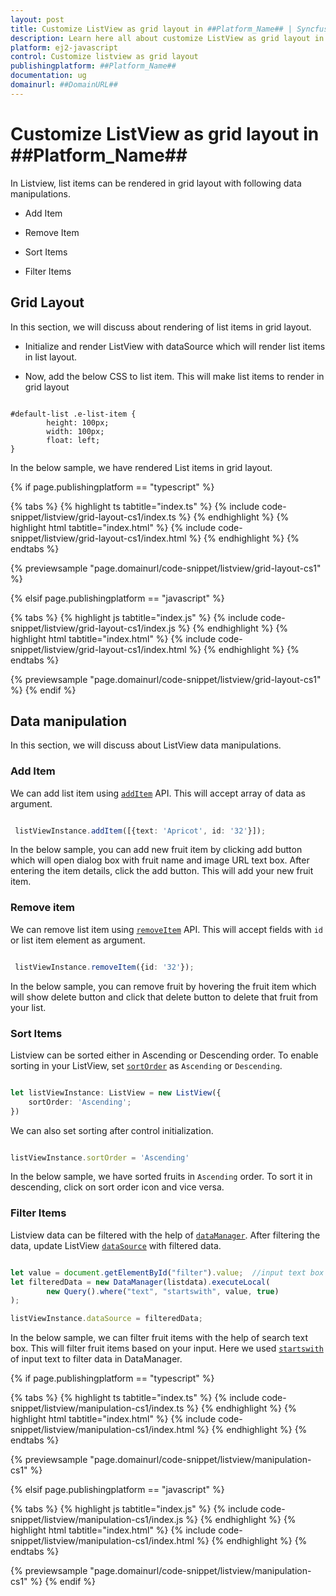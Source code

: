 ```yaml
---
layout: post
title: Customize ListView as grid layout in ##Platform_Name## | Syncfusion
description: Learn here all about customize ListView as grid layout in Syncfusion ##Platform_Name##, it's elements and more.
platform: ej2-javascript
control: Customize listview as grid layout 
publishingplatform: ##Platform_Name##
documentation: ug
domainurl: ##DomainURL##
---
```


# Customize ListView as grid layout in ##Platform_Name##

In Listview, list items can be rendered in grid layout with following data manipulations.

* Add Item

* Remove Item

* Sort Items

* Filter Items

## Grid Layout

In this section, we will discuss about rendering of list items in grid layout.

* Initialize and render ListView with dataSource which will render list items in list layout.

* Now, add the below CSS to list item. This will make list items to render in grid layout

```

#default-list .e-list-item {
        height: 100px;
        width: 100px;
        float: left;
}

```

In the below sample, we have rendered List items in grid layout.

{% if page.publishingplatform == "typescript" %}

 {% tabs %}
{% highlight ts tabtitle="index.ts" %}
{% include code-snippet/listview/grid-layout-cs1/index.ts %}
{% endhighlight %}
{% highlight html tabtitle="index.html" %}
{% include code-snippet/listview/grid-layout-cs1/index.html %}
{% endhighlight %}
{% endtabs %}
        
{% previewsample "page.domainurl/code-snippet/listview/grid-layout-cs1" %}

{% elsif page.publishingplatform == "javascript" %}

{% tabs %}
{% highlight js tabtitle="index.js" %}
{% include code-snippet/listview/grid-layout-cs1/index.js %}
{% endhighlight %}
{% highlight html tabtitle="index.html" %}
{% include code-snippet/listview/grid-layout-cs1/index.html %}
{% endhighlight %}
{% endtabs %}

{% previewsample "page.domainurl/code-snippet/listview/grid-layout-cs1" %}
{% endif %}

## Data manipulation

In this section, we will discuss about ListView data manipulations.

### Add Item

We can add list item using [`addItem`](../../api/list-view/#additem) API. This will accept array of data as argument.

```ts

 listViewInstance.addItem([{text: 'Apricot', id: '32'}]);

```

In the below sample, you can add new fruit item by clicking add button which will open dialog box with fruit name and image URL text box. After entering the item details, click the add button. This will add your new fruit item.

### Remove item

We can remove list item using [`removeItem`](../../api/list-view/#removeitem) API. This will accept fields with `id` or list item element as argument.

```ts

 listViewInstance.removeItem({id: '32'});

```

In the below sample, you can remove fruit by hovering the fruit item which will show delete button and click that delete button to delete that fruit from your list.

### Sort Items

Listview can be sorted either in Ascending or Descending order. To enable sorting in your ListView, set [`sortOrder`](../../api/list-view/#sortorder) as `Ascending` or `Descending`.

```ts

let listViewInstance: ListView = new ListView({
    sortOrder: 'Ascending';
})

```

We can also set sorting after control initialization.

```ts

listViewInstance.sortOrder = 'Ascending'

```

In the below sample, we have sorted fruits in `Ascending` order. To sort it in descending, click on sort order icon and vice versa.

### Filter Items

Listview data can be filtered with the help of [`dataManager`](../../data/getting-started/). After filtering the data, update ListView [`dataSource`](../../api/list-view/#datasource) with filtered data.

```ts

let value = document.getElementById("filter").value;  //input text box value
let filteredData = new DataManager(listdata).executeLocal(
        new Query().where("text", "startswith", value, true)
);

listViewInstance.dataSource = filteredData;

```

In the below sample, we can filter fruit items with the help of search text box. This will filter fruit items based on your input. Here we used [`startswith`](../../data/querying#filter-operators) of input text to filter data in DataManager.

{% if page.publishingplatform == "typescript" %}

 {% tabs %}
{% highlight ts tabtitle="index.ts" %}
{% include code-snippet/listview/manipulation-cs1/index.ts %}
{% endhighlight %}
{% highlight html tabtitle="index.html" %}
{% include code-snippet/listview/manipulation-cs1/index.html %}
{% endhighlight %}
{% endtabs %}
        
{% previewsample "page.domainurl/code-snippet/listview/manipulation-cs1" %}

{% elsif page.publishingplatform == "javascript" %}

{% tabs %}
{% highlight js tabtitle="index.js" %}
{% include code-snippet/listview/manipulation-cs1/index.js %}
{% endhighlight %}
{% highlight html tabtitle="index.html" %}
{% include code-snippet/listview/manipulation-cs1/index.html %}
{% endhighlight %}
{% endtabs %}

{% previewsample "page.domainurl/code-snippet/listview/manipulation-cs1" %}
{% endif %}
